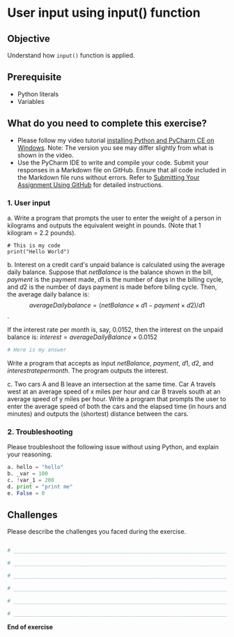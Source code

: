 # User input using input() function

## Objective

Understand how ```input()``` function is applied.

## Prerequisite

- Python literals
- Variables

## What do you need to complete this exercise?

- Please follow my video tutorial [installing Python and PyCharm CE on Windows](https://youtu.be/nFN0JW43GKY). Note: The version you see may differ slightly from what is shown in the video.
- Use the PyCharm IDE to write and compile your code. Submit your responses in a Markdown file on GitHub. Ensure that all code included in the Markdown file runs without errors. Refer to [Submitting Your Assignment Using GitHub](https://sdccd-edu.zoom.us/rec/share/F4rK6ZABMXlRn4aGlZ9P005e-iRKwq8rr9KuawDoJ77TdkybKU2tpf4l4QSe113g.ut4jpVaqaPY0oI7b?startTime=1725121532000) for detailed instructions.


### 1. User input
a. Write a program that prompts the user to enter the weight of a person in kilograms and outputs the equivalent weight in pounds. (Note that 1 kilogram = 2.2 pounds).

```
# This is my code
print("Hello World")
```

b. Interest on a credit card's unpaid balance is calculated using the average daily balance. Suppose that $netBalance$ is the balance shown in the bill, $payment$ is the payment made, $d1$ is the number of days in the billing cycle, and $d2$ is the number of days payment is made before biling cycle. Then, the average daily balance is: $$averageDailybalance = (netBalance \times d1 - payment \times d2)/d1$$.

If the interest rate per month is, say, 0.0152, then the interest on the unpaid balance is: $interest = averageDailyBalance \times 0.0152$

```python
# Here is my answer
```



Write a program that accepts as input $netBalance$, $payment$, $d1$, $d2$, and $interest rate per month$. The program outputs the interest.

c. Two cars A and B leave an intersection at the same time. Car A travels west at an average speed of x miles per hour and car B travels south at an average speed of y miles per hour. Write a program that prompts the user to enter the average speed of both the cars and the elapsed time (in hours and minutes) and outputs the (shortest) distance between the cars.

### 2. Troubleshooting

Please troubleshoot the following issue without using Python, and explain your reasoning.

```python
a. hello = "hello"
b. _var = 100
c. !var_1 = 200
d. print = "print me"
e. False = 0
```

## Challenges

Please describe the challenges you faced during the exercise.

```python

# _________________________________________________________________________________________________

# _________________________________________________________________________________________________

# _________________________________________________________________________________________________

# _________________________________________________________________________________________________

# _________________________________________________________________________________________________

# _________________________________________________________________________________________________

```

**End of exercise**



